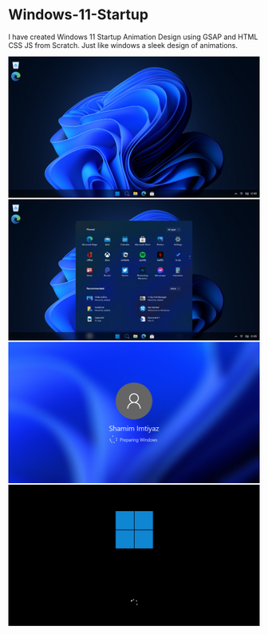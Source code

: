 # Windows-11-Startup
I have created Windows 11 Startup Animation Design using GSAP and HTML CSS JS from Scratch. Just like windows a sleek design of animations. 

![](home.png)
![](app.png)
![](name.png)
![](startup.png)
